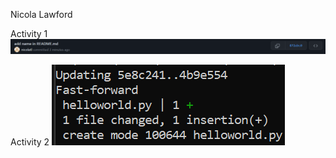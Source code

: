 Nicola Lawford

Activity 1
![Alt text](/images/Activity1.png)

Activity 2
![Alt text](/images/Activity2.png)